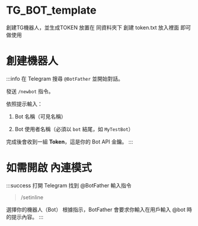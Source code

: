 # TG_BOT_template

創建TG機器人，並生成TOKEN 
放置在 同資料夾下 創建 token.txt 放入裡面
即可做使用

# 創建機器人
:::info
在 Telegram 搜尋 `@BotFather` 並開始對話。
    
發送 `/newbot` 指令。
    
依照提示輸入：
    
1. Bot 名稱（可見名稱）
        
1. Bot 使用者名稱（必須以 `bot` 結尾，如 `MyTestBot`）
        
完成後會收到一組 **Token**，這是你的 Bot API 金鑰。
:::

# 如需開啟 內連模式
:::success
打開 Telegram 找到 @BotFather
輸入指令 
>/setinline

選擇你的機器人（Bot）
根據指示，BotFather 會要求你輸入在用戶輸入 @bot 時的提示內容。
:::